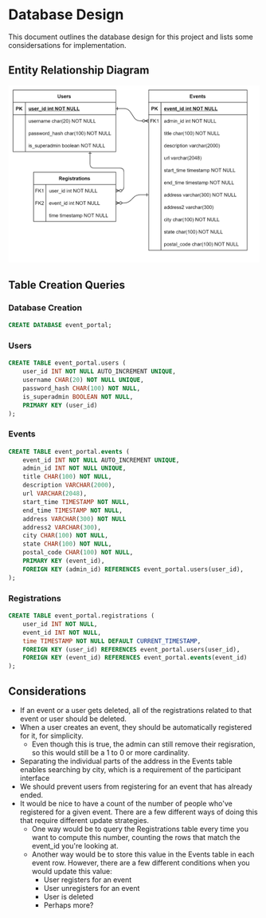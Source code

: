 # Database Design

This document outlines the database design for this project and lists some considersations for implementation.

## Entity Relationship Diagram

![ERD](./figures/eventportal-erd.png)

## Table Creation Queries

### Database Creation

```sql
CREATE DATABASE event_portal;
```

### Users

```sql
CREATE TABLE event_portal.users (
    user_id INT NOT NULL AUTO_INCREMENT UNIQUE,
    username CHAR(20) NOT NULL UNIQUE,
    password_hash CHAR(100) NOT NULL,
    is_superadmin BOOLEAN NOT NULL,
    PRIMARY KEY (user_id)
);
```

### Events

```sql
CREATE TABLE event_portal.events (
    event_id INT NOT NULL AUTO_INCREMENT UNIQUE,
    admin_id INT NOT NULL UNIQUE,
    title CHAR(100) NOT NULL,
    description VARCHAR(2000),
    url VARCHAR(2048),
    start_time TIMESTAMP NOT NULL,
    end_time TIMESTAMP NOT NULL,
    address VARCHAR(300) NOT NULL
    address2 VARCHAR(300),
    city CHAR(100) NOT NULL,
    state CHAR(100) NOT NULL,
    postal_code CHAR(100) NOT NULL,
    PRIMARY KEY (event_id),
    FOREIGN KEY (admin_id) REFERENCES event_portal.users(user_id),  
);
```

### Registrations

```sql
CREATE TABLE event_portal.registrations (
    user_id INT NOT NULL,
    event_id INT NOT NULL,
    time TIMESTAMP NOT NULL DEFAULT CURRENT_TIMESTAMP,
    FOREIGN KEY (user_id) REFERENCES event_portal.users(user_id),
    FOREIGN KEY (event_id) REFERENCES event_portal.events(event_id)
);
```

## Considerations

- If an event or a user gets deleted, all of the registrations related to that event or user should be deleted.
- When a user creates an event, they should be automatically registered for it, for simplicity.
  - Even though this is true, the admin can still remove their regisration, so this would still be a 1 to 0 or more cardinality.
- Separating the individual parts of the address in the Events table enables searching by city, which is a requirement of the participant interface
- We should prevent users from registering for an event that has already ended.
- It would be nice to have a count of the number of people who've registered for a given event. There are a few different ways of doing this that require different update strategies.
  - One way would be to query the Registrations table every time you want to compute this number, counting the rows that match the event_id you're looking at.
  - Another way would be to store this value in the Events table in each event row. However, there are a few different conditions when you would update this value:
    - User registers for an event
    - User unregisters for an event
    - User is deleted
    - Perhaps more?

